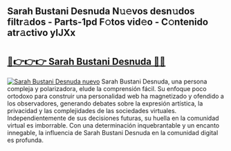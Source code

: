 ## Sarah Bustani Desnuda N𝚞𝚎vos desn𝚞dos filtr𝚊dos - Parts-1pd F𝚘tos vid𝚎o - C𝚘ntenido atr𝚊ctivo yIJXx

# <h2><a href="http://mbauv1.tromn.icu/?c=Sarah+Bustani+Desnuda">🔗👉👉👉 Sarah Bustani Desnuda 🔗🔗</a></h2>

[![Sarah Bustani Desnuda nuevo](https://i.imgur.com/pEAQMta.gif)](http://mbauv1.tromn.icu/?c=Sarah+Bustani+Desnuda)
Sarah Bustani Desnuda, una persona compleja y polarizadora, elude la comprensión fácil. Su enfoque poco ortodoxo para construir una personalidad web ha magnetizado y ofendido a los observadores, generando debates sobre la expresión artística, la privacidad y las complejidades de las sociedades virtuales. Independientemente de sus decisiones futuras, su huella en la comunidad virtual es imborrable. Con una determinación inquebrantable y un encanto innegable, la influencia de Sarah Bustani Desnuda en la comunidad digital es profunda.
